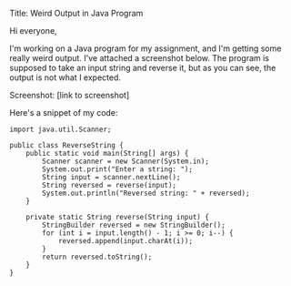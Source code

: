 Title: Weird Output in Java Program

Hi everyone,

I'm working on a Java program for my assignment, and I'm getting some really weird output. I've attached a screenshot below. 
The program is supposed to take an input string and reverse it, but as you can see, the output is not what I expected.

Screenshot: [link to screenshot]

Here's a snippet of my code:

```
import java.util.Scanner;

public class ReverseString {
    public static void main(String[] args) {
        Scanner scanner = new Scanner(System.in);
        System.out.print("Enter a string: ");
        String input = scanner.nextLine();
        String reversed = reverse(input);
        System.out.println("Reversed string: " + reversed);
    }

    private static String reverse(String input) {
        StringBuilder reversed = new StringBuilder();
        for (int i = input.length() - 1; i >= 0; i--) {
            reversed.append(input.charAt(i));
        }
        return reversed.toString();
    }
}
```
